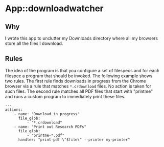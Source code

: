 # App::downloadwatcher

## Why

I wrote this app to unclutter my Downloads directory where all my browsers
store all the files I download.

## Rules

The idea of the program is that you configure a set of filespecs and for each
filespec a program that should be invoked.
The following example
shows two rules. The first rule finds downloads in progress from the Chrome
browser via a rule that matches `*.crdownload` files. No action is taken for
such files. The second rule matches all PDF files that start with "printme"
and runs a custom program to immediately print these files.

    ---
    actions:
        - name: "Download in progress"
          file_glob:
              - "*.crdownload"
        - name: "Print out Research PDFs"
          file_glob:
              - "printme-*.pdf"
          handler: "print-pdf \"$file\" --printer my-printer"

